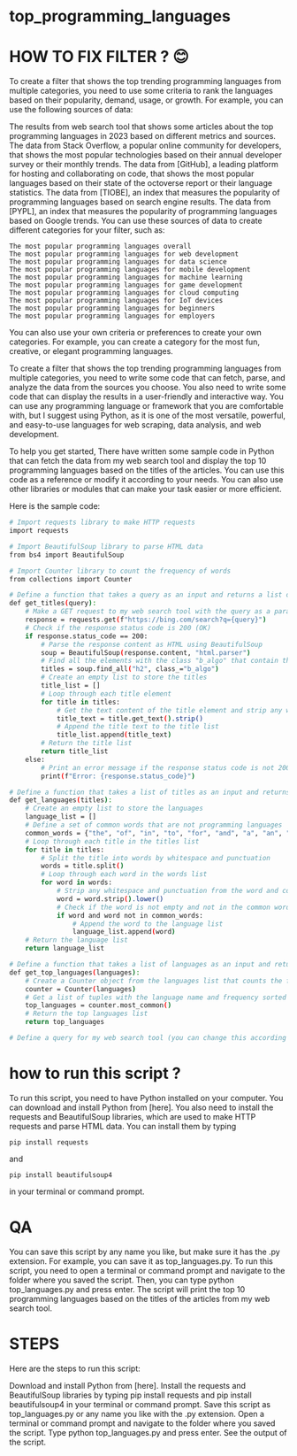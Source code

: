 # top_programming_languages
# HOW TO FIX FILTER ? 😊
To create a filter that shows the top trending programming languages from multiple categories, you need to use some criteria to rank the languages based on their popularity, demand, usage, or growth. For example, you can use the following sources of data:

The results from web search tool that shows some articles about the top programming languages in 2023 based on different metrics and sources.
The data from Stack Overflow, a popular online community for developers, that shows the most popular technologies based on their annual developer survey or their monthly trends.
The data from [GitHub], a leading platform for hosting and collaborating on code, that shows the most popular languages based on their state of the octoverse report or their language statistics.
The data from [TIOBE], an index that measures the popularity of programming languages based on search engine results.
The data from [PYPL], an index that measures the popularity of programming languages based on Google trends.
You can use these sources of data to create different categories for your filter, such as:
```
The most popular programming languages overall
The most popular programming languages for web development
The most popular programming languages for data science
The most popular programming languages for mobile development
The most popular programming languages for machine learning
The most popular programming languages for game development
The most popular programming languages for cloud computing
The most popular programming languages for IoT devices
The most popular programming languages for beginners
The most popular programming languages for employers
```
You can also use your own criteria or preferences to create your own categories. For example, you can create a category for the most fun, creative, or elegant programming languages.

To create a filter that shows the top trending programming languages from multiple categories, you need to write some code that can fetch, parse, and analyze the data from the sources you choose. You also need to write some code that can display the results in a user-friendly and interactive way. You can use any programming language or framework that you are comfortable with, but I suggest using Python, as it is one of the most versatile, powerful, and easy-to-use languages for web scraping, data analysis, and web development.

To help you get started,  There have written some sample code in Python that can fetch the data from my web search tool and display the top 10 programming languages based on the titles of the articles. You can use this code as a reference or modify it according to your needs. You can also use other libraries or modules that can make your task easier or more efficient.

Here is the sample code:
```bash
# Import requests library to make HTTP requests
import requests

# Import BeautifulSoup library to parse HTML data
from bs4 import BeautifulSoup

# Import Counter library to count the frequency of words
from collections import Counter

# Define a function that takes a query as an input and returns a list of titles from my web search tool
def get_titles(query):
    # Make a GET request to my web search tool with the query as a parameter
    response = requests.get(f"https://bing.com/search?q={query}")
    # Check if the response status code is 200 (OK)
    if response.status_code == 200:
        # Parse the response content as HTML using BeautifulSoup
        soup = BeautifulSoup(response.content, "html.parser")
        # Find all the elements with the class "b_algo" that contain the titles of the articles
        titles = soup.find_all("h2", class_="b_algo")
        # Create an empty list to store the titles
        title_list = []
        # Loop through each title element
        for title in titles:
            # Get the text content of the title element and strip any whitespace
            title_text = title.get_text().strip()
            # Append the title text to the title list
            title_list.append(title_text)
        # Return the title list
        return title_list
    else:
        # Print an error message if the response status code is not 200 (OK)
        print(f"Error: {response.status_code}")

# Define a function that takes a list of titles as an input and returns a list of programming languages based on the words in the titles
def get_languages(titles):
    # Create an empty list to store the languages
    language_list = []
    # Define a set of common words that are not programming languages
    common_words = {"the", "of", "in", "to", "for", "and", "a", "an", "is", "are", "be", "by", "on", "with", "as", "or", "at", "from", "how", "what", "why", "when", "where", "who"}
    # Loop through each title in the titles list
    for title in titles:
        # Split the title into words by whitespace and punctuation
        words = title.split()
        # Loop through each word in the words list
        for word in words:
            # Strip any whitespace and punctuation from the word and convert it to lowercase
            word = word.strip().lower()
            # Check if the word is not empty and not in the common words set
            if word and word not in common_words:
                # Append the word to the language list
                language_list.append(word)
    # Return the language list
    return language_list

# Define a function that takes a list of languages as an input and returns a list of tuples with the language name and frequency sorted in descending order
def get_top_languages(languages):
    # Create a Counter object from the languages list that counts the frequency of each language
    counter = Counter(languages)
    # Get a list of tuples with the language name and frequency sorted by frequency in descending order
    top_languages = counter.most_common()
    # Return the top languages list
    return top_languages

# Define a query for my web search tool (you can change this according to your need

```




# how to run this script ? 

To run this script, you need to have Python installed on your computer. You can download and install Python from [here]. You also need to install the requests and BeautifulSoup libraries, which are used to make HTTP requests and parse HTML data. You can install them by typing 

```code
pip install requests
```
and 
```code
pip install beautifulsoup4
```
in your terminal or command prompt.

# QA
You can save this script by any name you like, but make sure it has the .py extension. For example, you can save it as top_languages.py. To run this script, you need to open a terminal or command prompt and navigate to the folder where you saved the script. Then, you can type python top_languages.py and press enter. The script will print the top 10 programming languages based on the titles of the articles from my web search tool.


# STEPS 
Here are the steps to run this script:

Download and install Python from [here].
Install the requests and BeautifulSoup libraries by typing pip install requests and pip install beautifulsoup4 in your terminal or command prompt.
Save this script as top_languages.py or any name you like with the .py extension.
Open a terminal or command prompt and navigate to the folder where you saved the script.
Type python top_languages.py and press enter.
See the output of the script.
